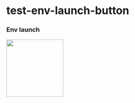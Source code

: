 # test-env-launch-button

### Env launch 
[<img src="https://qbraid-static.s3.amazonaws.com/logos/Launch_on_qbraid_with_env_white.png" width="150">](https://account.qbraid.com?gitHubUrl=https://github.com/TheGupta2012/test-env-launch-button.git&&envId=pyquil_i4l3hx)



